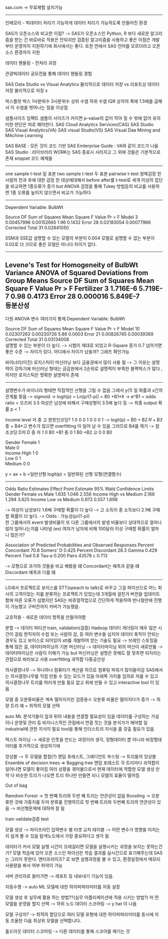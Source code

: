 sas.com -> 무료체험 설치가능 

---
인메모리 - 빅데이터 처리가 가능하게 데이터 처리가 가능하도록 만들어진 환경

SAS가 오픈소스와 비교한 이점?
-> SAS가 오픈소스인 Python, R 보다 새로운 알고리즘을 받는 건 바로바로 적용은 안되지만 검증된 알고리즘을 사용하고 좋은 이점은 개발부터 운영까지 지원하기에 회사에서는 좋다. 또한 안에서 SAS 언어를 모르더라고 오픈소스 환경까지 지원

데이터 핸들링 - 전처리 과정

관광빅데이터 공모전을 통해 데이터 핸들링 경험

SAS Data Studio vs Visual Analytics
물리적으로 데이터 저장 vs 리포트상 데이터 저장 물리적으로 저장 x

박스플랏
박스 1사분위수 3사분위수
상위 수염 
하위 수염 IQR 상자의 폭에 1.5배를 곱해서 
이 수염을 벗어나는 점을 이상점

샘플사이즈 임팩트
샘플의 사이즈가 커지면 p-value의 값이 작아 질 수 밖에 없어 유의미한 판단은 따로 해야한다.
SAS Cloud Analytics Services(CAS)
SAS Studio
SAS Visual Analytics(VA) 
SAS visual Studio(VS)
SAS Visual Daa Mining and MAchine Learning

SAS BASE : 모든 것이 코드 기반
SAS Emterprise Guide : VA와 같이 코드가 나옴
SAS Studio : 
라이브러리 WORK는 SAS 종료시 사라지고 그 위에 것들은 기본적으로 존재
snippet 코드 예제들



-------------------------------------------------------------------------------------------------------------------------------------------------

one sample t-test 일 표본 
two sample t-test 두 표본
pairwise t-test 쌍체검정 한 사람의 전과 후에 대한 검정 한 대상에대해서 before after를
t-test로 세개 이상의 집단을 비교하면 1종오류가 증가
but ANOVA 검정을 통해 Tukey 방법등의 비교를 사용하면 1종 오류를 높이지 않으면서 비교가 가능하다

-------------------------------------------------------------------------------------------------------------------------------------------------

Dependent Variable: BulbWt

Source	DF	Sum of Squares	Mean Square	F Value	Pr > F
Model	3	0.00457996	0.00152665	1.96	0.1432
Error	28	0.02183054	0.00077966	 	 
Corrected Total	31	0.02641050	 	 	 

SSM과 SSE값 설명할 수 있는 모델의 부분이 0.004 모델로 설명할 수 없는 부분이 0.02로 더 크므로 좋은 모델은 아니다
차이가 없다.

-------------------------------------------------------------------------------------------------------------------------------------------------

Levene's Test for Homogeneity of BulbWt Variance
ANOVA of Squared Deviations from Group Means
Source	DF	Sum of Squares	Mean Square	F Value	Pr > F
Fertilizer	3	1.716E-6	5.719E-7	0.98	0.4173
Error	28	0.000016	5.849E-7	 	 
등분산성
-------------------------------------------------------------------------------------------------------------------------------------------------

다원 ANOVA 변수 여러가지 통제
Dependent Variable: BulbWt

Source	DF	Sum of Squares	Mean Square	F Value	Pr > F
Model	10	0.02307263	0.00230726	5.86	0.0003
Error	21	0.00826745	0.00039369	 	 
Corrected Total	31	0.03134008	 	 	 
설명할 수 있는 부분이 더 높다. -> 시험이 제대로 되었고 R-Square 증가 0.7 넘어가면 좋은 수준
-> 차이가 있다. 어디에서 차이가 났을까? 그래프 확인가능

바이너리(이진) 로지스틱이 머신러닝 보다 금융권에서 많이 사용 됨
-> 그 이유는 설명력이 강하기에 머신러닝 형태는 금감원에서 2순위로 설명력이 부족한 블랙박스가 많다
, 하지만 로지스틱은 명확한 설명력이 존재

-------------------------------------------------------------------------------------------------------------------------------------------------

설명변수가 바이너리 형태면 직접적인 선형을 그릴 수 없음 그래서 y(1) 일 화률과 x간의 관계를 찾음 -> sigmoid
-> logit(p) = Ln(p/(1-p)) = B0 +B1*X -> e^B1 = odds ratio = 오즈비 3.5 여성은 남성에 비해서 구매성형이 3.5배 높다 등
-> 최종 output 확률 p < 1

income  level 저 중 고 원핫인코딩? 
1 0 0
0 1 0
0 0 1
-> logit(p) = B0 + B2*저 + B3*중 + B4*고 변수가 많으면 overfitting 이 일어 날 수 있음 그러므로 B4를 제거 -> 참조코딩
   D저 D 중
저 1	 0  B0 +B1 
중 0	 1  B0 +B2
고 0	 0  B0

Gender	Female	1	 	 	 	 	 	 	 	 	 	 	 	 	 	 	 	 	 	 	 	 	 	 	 	 	 	 	 	 	 	 	 
 	Male	0	 	 	 	 	 	 	 	 	 	 	 	 	 	 	 	 	 	 	 	 	 	 	 	 	 	 	 	 	 	 	 
Income	High	1	0	 	 	 	 	 	 	 	 	 	 	 	 	 	 	 	 	 	 	 	 	 	 	 	 	 	 	 	 	 	 
 	Low	0	1	 	 	 	 	 	 	 	 	 	 	 	 	 	 	 	 	 	 	 	 	 	 	 	 	 	 	 	 	 	 
 	Medium	0	0

y = ax + b =일반선형
logit(p) = 일반화된 선형 모형(연결함수)

-------------------------------------------------------------------------------------------------------------------------------------------------

Odds Ratio Estimates
Effect	Point Estimate	95% Wald
Confidence Limits
Gender Female vs Male	1.635	1.046	2.556
Income High vs Medium	2.166	1.294	3.625
Income Low vs Medium	0.973	0.557	1.698

-> 여성이 남성보다 1.6배 구매할 확률이 더 높다
-> 고 소득이 중 소득보다 2.1배 구매할 확률이 더 높다.
-> Odds : 가능성(p/(1-p))  
한 그룹에서의 event 발생비율이 또 다른 그룹에서의 발생 비율보다
상대적으로 얼마나 많이 일어나는지를 나타냄
(ex) 여자가 남자에 비해 100달러 이상 구매할 확률이 얼마나 많은가?

Association of Predicted Probabilities and Observed Responses
Percent Concordant	70.8	Somers' D	0.425
Percent Discordant	28.3	Gamma	0.429
Percent Tied	0.8	Tau-a	0.200
Pairs	43578	c	0.713

-> 모형으로 과거의 것들을 비교 해봤을 떄 Concordant는 예측과 같을 떄 Discordant 예측과 다를 떄

-------------------------------------------------------------------------------------------------------------------------------------------------
LG에서 프로젝트로 보이스를  STT(speach to talk)로 바꾸고 그걸 파이선으로 어느 회사의 고객이었는 지를 분류하는 프로젝트가
있었는데 3개월에 걸친거 버전을 업데이트함에 따른 오류가 심했지만 SAS는 비쥬얼작업으로 간단하게 적용하여 반나절만에
진행이 가능했고 구버전까지 커버가 가능했음.

교호작용 - 새로운 데이터 항목을 만들어야함

분할 -> 데이터 파티션  train, validation(검증)
Hadoop
데이터 게더링이 매우 많은 시간이 걸림 현직자의 수첩 또는 사람의 감, 등 여러 변수들 심지어 데이터 축적이 안되는 경우도 있고
보이스로 되어있어 stt를 개발하여 얻는 기술도 필요 -> 브레인 스토밍을 통해 많은 걸, 데이터마이닝의 기본
머신러닝 -> 데이터마이님 외의 머신이 새로만듦 -> 데이터마이닝은 사람이 이해가 가능 but 머신러닝은 설명은 못해도 잘 맞추면 되지라는 관점으로 바라보고 사용
 overfitting 과적합 다중공산성

의사결정나무 -> 하나하나 컴퓨터가 계산을 하므로 컴퓨팅 파워가 많이들어감
SAS에서는 의사결정나무를 직접 만들 수 있는 모드가 있음 아래쪽 가지를 임의로 자를 수 있고 의사결정나무 트리를 여러개 만들 필요 없고 위에
만들 수 있고 interactive tool 이 있음

모델 중 오분류비율은 계속 떨어지지만 검증용ㅇ 오분류 비율은 떨어지다가 증가 -> 최량 트리 예 = 최적의 모델 선택

auto ML 분석가들이 앞과 뒤의 내용을 연결할 필요성이 있음
데이터를 구성하는 가설 이나 운영및 관리 등 비지니스적인 관점에서 연결 짓는 것을 분석가가 해야할 일
industrial에 관한 지식이 필요 tool을 통해 인더스트리 지식을 좀 갖출 필요가 있음

텍스트 마이닝 -> 새로운 인풋을 만드는 과정이라 생각, 정형데이터 뿐 아니라 비정형데이터를  추가적으로 생성하기에

앙상블 -> 두 모델을 합침(?)
랜덤 포레스트, 그래디언트 부스팅 -> 트리들의 앙상블 Ensenble of decision trees => Bagging tree
랜덤 포레스트 각 트리마다 과적합이 일어나면 모델이 좋아짐 여러 상황을 겪어봄으로서 현재 데이터에 적합한 모델 생성 만약
다 비슷한 트리가 나오면 트리 하나만 만들면 되니 모델의 효율이 떨어짐

Out of bag 

Ramdom Forest -> 첫 번째 트리와 두번 째 트리는 연관성이 없음
Boosting -> 오분류한 것에 가중치를 두어 분류를 진행하므로 첫 번째 트리와 두번째 트리의 연관성이 있음 -> 비선형문제에
대하여 잘 됨

train validate검증 test

모델 생성 -> 파이프라인
입력변수 별 타겟 교차 테이블 -> 어떤 변수가 영향을 미치는 지 쉽게 볼 수 있음 탐색노드에서 가장 중요하다고 생각 됨

데이터가 커서 모델 실행 시간이 오래걸리면 모델을 실행시키는 과정을 보지는 못하는건가?
모델 학습에 있어 오픈 소스인 파이선은 학습 결과를 실시간으로 표기해주는데 SAS는 그러지 못한다.
엔터프라이즈? 로 보면 실행과정을 볼 수 있고, 환경설정에서 메모리 사용량을 봐서 여부 파악이 가능

서버 관리자로 들어가면 -> 레포트 등 내보내기 기능이 있음.

자동수행 -> auto ML 모델에 대한 하이퍼파라미터를 자동 설정

모델 생성 후 실무에 활용 하는 방법??(실무 어플리케이션에 적용 시키는 방법?)
어 떤 모델을 운영을 할지 선택 -> 하위 노드 데이터 스코어링 ->  y hat 이 나옴

모델 구성자? -> 최적의 할당으로 여러 모델 유형에 대한 하이퍼파라미터를 동시에 자동 조율한 다음 최상위 모델을 선택합니다.

홀드아웃 데이터 스코어링 -> 다른 데이터를 통해 스코어를 매기는 것